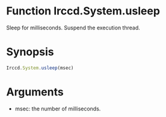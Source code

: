 # Function Irccd.System.usleep

Sleep for milliseconds. Suspend the execution thread.

# Synopsis

```javascript
Irccd.System.usleep(msec)
```

# Arguments

- msec: the number of milliseconds.
